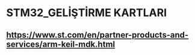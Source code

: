 # STM32_GELİŞTİRME KARTLARI
https://www.st.com/en/partner-products-and-services/arm-keil-mdk.html
----------------------------------------------------------------------
